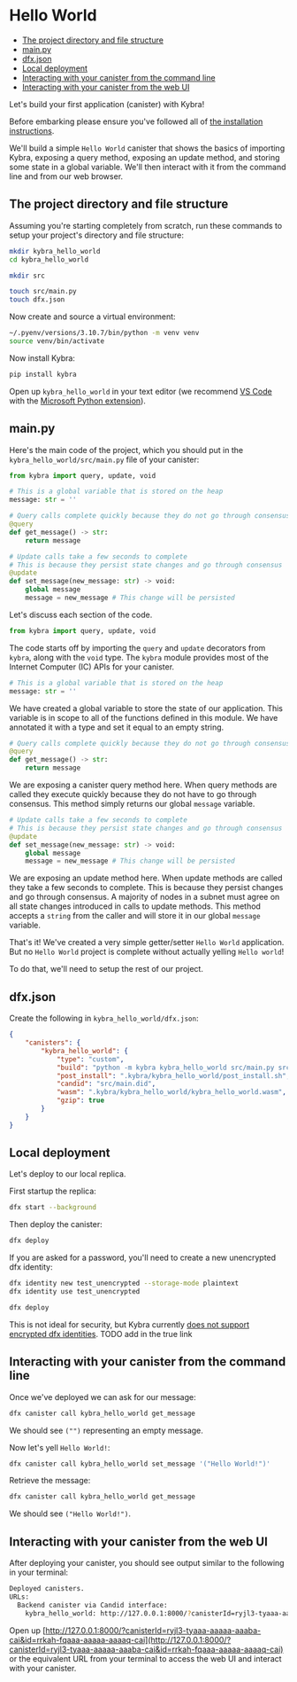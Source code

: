 # Hello World

-   [The project directory and file structure](#the-project-directory-and-file-structure)
-   [main.py](#mainpy)
-   [dfx.json](#dfxjson)
-   [Local deployment](#local-deployment)
-   [Interacting with your canister from the command line](#interacting-with-your-canister-from-the-command-line)
-   [Interacting with your canister from the web UI](#interacting-with-your-canister-from-the-web-ui)

Let's build your first application (canister) with Kybra!

Before embarking please ensure you've followed all of [the installation instructions](./installation.md).

We'll build a simple `Hello World` canister that shows the basics of importing Kybra, exposing a query method, exposing an update method, and storing some state in a global variable. We'll then interact with it from the command line and from our web browser.

## The project directory and file structure

Assuming you're starting completely from scratch, run these commands to setup your project's directory and file structure:

```bash
mkdir kybra_hello_world
cd kybra_hello_world

mkdir src

touch src/main.py
touch dfx.json
```

Now create and source a virtual environment:

```bash
~/.pyenv/versions/3.10.7/bin/python -m venv venv
source venv/bin/activate
```

Now install Kybra:

```bash
pip install kybra
```

Open up `kybra_hello_world` in your text editor (we recommend [VS Code](https://code.visualstudio.com/) with the [Microsoft Python extension](https://marketplace.visualstudio.com/items?itemName=ms-python.python)).

## main.py

Here's the main code of the project, which you should put in the `kybra_hello_world/src/main.py` file of your canister:

```python
from kybra import query, update, void

# This is a global variable that is stored on the heap
message: str = ''

# Query calls complete quickly because they do not go through consensus
@query
def get_message() -> str:
    return message

# Update calls take a few seconds to complete
# This is because they persist state changes and go through consensus
@update
def set_message(new_message: str) -> void:
    global message
    message = new_message # This change will be persisted
```

Let's discuss each section of the code.

```python
from kybra import query, update, void
```

The code starts off by importing the `query` and `update` decorators from `kybra`, along with the `void` type. The `kybra` module provides most of the Internet Computer (IC) APIs for your canister.

```python
# This is a global variable that is stored on the heap
message: str = ''
```

We have created a global variable to store the state of our application. This variable is in scope to all of the functions defined in this module. We have annotated it with a type and set it equal to an empty string.

```python
# Query calls complete quickly because they do not go through consensus
@query
def get_message() -> str:
    return message
```

We are exposing a canister query method here. When query methods are called they execute quickly because they do not have to go through consensus. This method simply returns our global `message` variable.

```python
# Update calls take a few seconds to complete
# This is because they persist state changes and go through consensus
@update
def set_message(new_message: str) -> void:
    global message
    message = new_message # This change will be persisted
```

We are exposing an update method here. When update methods are called they take a few seconds to complete. This is because they persist changes and go through consensus. A majority of nodes in a subnet must agree on all state changes introduced in calls to update methods. This method accepts a `string` from the caller and will store it in our global `message` variable.

That's it! We've created a very simple getter/setter `Hello World` application. But no `Hello World` project is complete without actually yelling `Hello world`!

To do that, we'll need to setup the rest of our project.

## dfx.json

Create the following in `kybra_hello_world/dfx.json`:

```json
{
    "canisters": {
        "kybra_hello_world": {
            "type": "custom",
            "build": "python -m kybra kybra_hello_world src/main.py src/main.did",
            "post_install": ".kybra/kybra_hello_world/post_install.sh",
            "candid": "src/main.did",
            "wasm": ".kybra/kybra_hello_world/kybra_hello_world.wasm",
            "gzip": true
        }
    }
}
```

## Local deployment

Let's deploy to our local replica.

First startup the replica:

```bash
dfx start --background
```

Then deploy the canister:

```bash
dfx deploy
```

If you are asked for a password, you'll need to create a new unencrypted dfx identity:

```bash
dfx identity new test_unencrypted --storage-mode plaintext
dfx identity use test_unencrypted

dfx deploy
```

This is not ideal for security, but Kybra currently [does not support encrypted dfx identities](). TODO add in the true link

## Interacting with your canister from the command line

Once we've deployed we can ask for our message:

```bash
dfx canister call kybra_hello_world get_message
```

We should see `("")` representing an empty message.

Now let's yell `Hello World!`:

```bash
dfx canister call kybra_hello_world set_message '("Hello World!")'
```

Retrieve the message:

```bash
dfx canister call kybra_hello_world get_message
```

We should see `("Hello World!")`.

## Interacting with your canister from the web UI

After deploying your canister, you should see output similar to the following in your terminal:

```bash
Deployed canisters.
URLs:
  Backend canister via Candid interface:
    kybra_hello_world: http://127.0.0.1:8000/?canisterId=ryjl3-tyaaa-aaaaa-aaaba-cai&id=rrkah-fqaaa-aaaaa-aaaaq-cai
```

Open up [http://127.0.0.1:8000/?canisterId=ryjl3-tyaaa-aaaaa-aaaba-cai&id=rrkah-fqaaa-aaaaa-aaaaq-cai](http://127.0.0.1:8000/?canisterId=ryjl3-tyaaa-aaaaa-aaaba-cai&id=rrkah-fqaaa-aaaaa-aaaaq-cai) or the equivalent URL from your terminal to access the web UI and interact with your canister.
